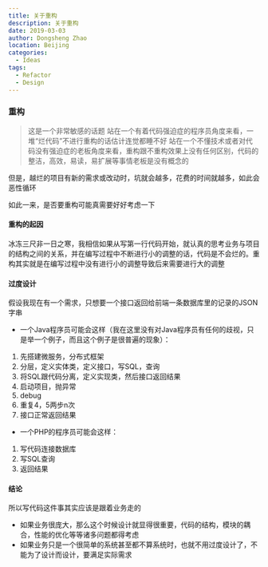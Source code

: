 ```yaml
---
title: 关于重构
description: 关于重构
date: 2019-03-03
author: Dongsheng Zhao
location: Beijing
categories:
  - Ideas
tags:
  - Refactor
  - Design
---
```


### 重构

> 这是一个非常敏感的话题
> 站在一个有着代码强迫症的程序员角度来看，一堆“烂代码”不进行重构的话估计连觉都睡不好
> 站在一个不懂技术或者对代码没有强迫症的老板角度来看，重构跟不重构效果上没有任何区别，代码的整洁，高效，易读，易扩展等事情老板是没有概念的

<!-- more -->

但是，越烂的项目有新的需求或改动时，坑就会越多，花费的时间就越多，如此会恶性循环

如此一来，是否要重构可能真需要好好考虑一下

#### 重构的起因

冰冻三尺非一日之寒，我相信如果从写第一行代码开始，就认真的思考业务与项目的结构之间的关系，并在编写过程中不断进行小的调整的话，代码是不会烂的。重构其实就是在编写过程中没有进行小的调整导致后来需要进行大的调整

#### 过度设计

假设我现在有一个需求，只想要一个接口返回给前端一条数据库里的记录的JSON字串

* 一个Java程序员可能会这样（我在这里没有对Java程序员有任何的歧视，只是举一个例子，而且这个例子是很普遍的现象）：
1. 先搭建微服务，分布式框架
2. 分层，定义实体类，定义接口，写SQL，查询
3. 将SQL跟代码分离，定义实现类，然后接口返回结果
4. 启动项目，抛异常
5. debug
6. 重复4，5两步n次
7. 接口正常返回结果

* 一个PHP的程序员可能会这样：
1. 写代码连接数据库
2. 写SQL查询
3. 返回结果

#### 结论

所以写代码这件事其实应该是跟着业务走的

* 如果业务很庞大，那么这个时候设计就显得很重要，代码的结构，模块的耦合，性能的优化等等诸多问题都得考虑
* 如果业务只是一个很简单的系统甚至都不算系统时，也就不用过度设计了，不能为了设计而设计，要满足实际需求
